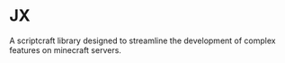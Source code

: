 # JX
A scriptcraft library designed to streamline the development of complex features on minecraft servers.
